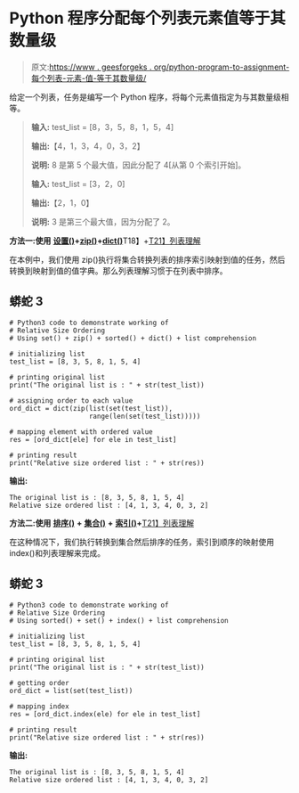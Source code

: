 # Python 程序分配每个列表元素值等于其数量级

> 原文:[https://www . geesforgeks . org/python-program-to-assignment-每个列表-元素-值-等于其数量级/](https://www.geeksforgeeks.org/python-program-to-assign-each-list-element-value-equal-to-its-magnitude-order/)

给定一个列表，任务是编写一个 Python 程序，将每个元素值指定为与其数量级相等。

> **输入:** test_list = [8，3，5，8，1，5，4]
> 
> **输出:**【4，1，3，4，0，3，2】
> 
> **说明:** 8 是第 5 个最大值，因此分配了 4[从第 0 个索引开始]。
> 
> **输入:** test_list = [3，2，0]
> 
> **输出:**【2，1，0】
> 
> **说明:** 3 是第三个最大值，因为分配了 2。

**方法一:使用** [**设置()**](https://www.geeksforgeeks.org/python-set-method/)**+**[**zip()**](https://www.geeksforgeeks.org/zip-in-python/)**+**[**dict()**](https://www.geeksforgeeks.org/python-dictionary/)T18】+[T21】列表理解](https://www.geeksforgeeks.org/python-list-comprehension-and-slicing/)

在本例中，我们使用 zip()执行将集合转换列表的排序索引映射到值的任务，然后转换到映射到值的值字典。那么列表理解习惯于在列表中排序。

## 蟒蛇 3

```
# Python3 code to demonstrate working of
# Relative Size Ordering 
# Using set() + zip() + sorted() + dict() + list comprehension

# initializing list
test_list = [8, 3, 5, 8, 1, 5, 4]

# printing original list
print("The original list is : " + str(test_list))

# assigning order to each value
ord_dict = dict(zip(list(set(test_list)),
                    range(len(set(test_list)))))

# mapping element with ordered value
res = [ord_dict[ele] for ele in test_list]

# printing result
print("Relative size ordered list : " + str(res))
```

**输出:**

```
The original list is : [8, 3, 5, 8, 1, 5, 4]
Relative size ordered list : [4, 1, 3, 4, 0, 3, 2]
```

**方法二:使用** [**排序()**](https://www.geeksforgeeks.org/sorted-function-python/) **+** [**集合()**](https://www.geeksforgeeks.org/python-set-method/) **+** [**索引()**](https://www.geeksforgeeks.org/python-list-index/)**+**[T21】列表理解](https://www.geeksforgeeks.org/python-list-comprehension-and-slicing/)

在这种情况下，我们执行转换到集合然后排序的任务，索引到顺序的映射使用 index()和列表理解来完成。

## 蟒蛇 3

```
# Python3 code to demonstrate working of
# Relative Size Ordering 
# Using sorted() + set() + index() + list comprehension

# initializing list
test_list = [8, 3, 5, 8, 1, 5, 4]

# printing original list
print("The original list is : " + str(test_list))

# getting order
ord_dict = list(set(test_list))

# mapping index
res = [ord_dict.index(ele) for ele in test_list]

# printing result
print("Relative size ordered list : " + str(res))
```

**输出:**

```
The original list is : [8, 3, 5, 8, 1, 5, 4]
Relative size ordered list : [4, 1, 3, 4, 0, 3, 2]
```